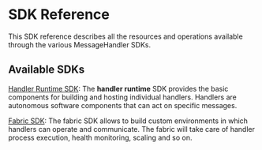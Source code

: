 # SDK Reference

This SDK reference describes all the resources and operations available through the various MessageHandler SDKs. 

## Available SDKs

[Handler Runtime SDK](/documentation/sdk/runtime): The **handler runtime** SDK provides the basic components for building and hosting individual handlers. Handlers are autonomous software components that can act on specific messages.

[Fabric SDK](/documentation/sdk/fabric): The fabric SDK allows to build custom environments in which handlers can operate and communicate. The fabric will take care of handler process execution, health monitoring, scaling and so on.
